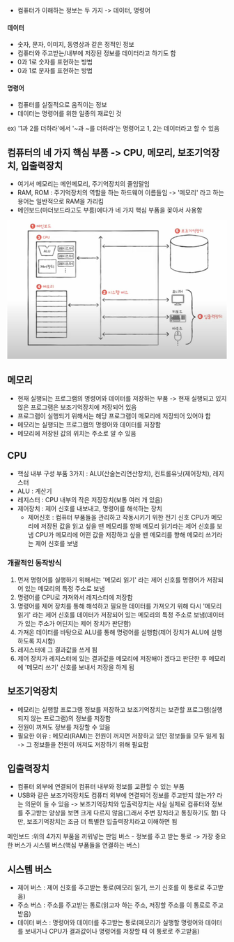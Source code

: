- 컴퓨터가 이해하는 정보는 두 가지 -> 데이터, 명령어
#### 데이터
- 숫자, 문자, 이미지, 동영상과 같은 정적인 정보
- 컴퓨터와 주고받는/내부에 저장된 정보를 데이터라고 하기도 함
- 0과 1로 숫자를 표현하는 방법
- 0과 1로 문자를 표현하는 방법

#### 명령어
- 컴퓨터를 실질적으로 움직이는 정보
- 데이터는 명령어를 위한 일종의 재료인 것

ex) '1과 2를 더하라'에서 '~과 ~를 더하라'는 명령어고 1, 2는 데이터라고 할 수 있음
## 컴퓨터의 네 가지 핵심 부품 -> CPU, 메모리, 보조기억장치, 입출력장치
- 여기서 메모리는 메인메모리, 주기억장치의 줄임말임
- RAM, ROM : 주기억장치의 역할을 하는 하드웨어 이름들임 -> '메모리' 라고 하는 용어는 일반적으로 RAM을 가리킴
- 메인보드(마더보드라고도 부름)에다가 네 가지 핵심 부품을 꽂아서 사용함

![](../../README_resources/Pasted%20image%2020240104232308.png)

## 메모리
- 현재 실행되는 프로그램의 명령어와 데이터를 저장하는 부품 -> 현재 실행되고 있지 않은 프로그램은 보조기억장치에 저장되어 있음
- 프로그램이 실행되기 위해서는 해당 프로그램이 메모리에 저장되어 있어야 함
- 메모리는 실행되는 프로그램의 명령어와 데이터를 저장함
- 메모리에 저장된 값의 위치는 주소로 알 수 있음
## CPU
- 핵심 내부 구성 부품 3가지 : ALU(산술논리연산창치), 컨트롤유닛(제어장치), 레지스터
- ALU : 계산기
- 레지스터 : CPU 내부의 작은 저장장치(보통 여러 개 있음)
- 제어장치 : 제어 신호를 내보내고, 명령어를 해석하는 장치
	- 제어신호 : 컴퓨터 부품들을 관리하고 작동시키기 위한 전기 신호
	CPU가 메모리에 저장된 값을 읽고 싶을 땐 메모리를 향해 메모리 읽기라는 제어 신호를 보냄
	CPU가 메모리에 어떤 값을 저장하고 싶을 땐 메모리를 향해 메모리 쓰기라는 제어 신호를 보냄
### 개괄적인 동작방식
1. 먼저 명령어를 실행하기 위해서는 '메모리 읽기' 라는 제어 신호를 명령어가 저장되어 있는 메모리의 특정 주소로 보냄
2. 명령어를 CPU로 가져와서 레지스터에 저장함
3. 명령어를 제어 장치를 통해 해석하고 필요한 데이터를 가져오기 위해 다시 '메모리 읽기' 라는 제어 신호를 데이터가 저장되어 있는 메모리의 특정 주소로 보냄(데이터가 있는 주소가 어딘지는 제어 장치가 판단함)
4. 가져온 데이터를 바탕으로 ALU를 통해 명령어를 실행함(제어 장치가 ALU에 실행하도록 지시함)
5. 레지스터에 그 결과값을 쓰게 됨
6. 제어 장치가 레지스터에 있는 결과값을 메모리에 저장해야 겠다고 판단한 후 메모리에 '메모리 쓰기' 신호를 보내서 저장을 하게 됨
## 보조기억장치
- 메모리는 실행할 프로그램 정보를 저장하고 보조기억장치는 보관할 프로그램(실행되지 않는 프로그램)의 정보를 저장함
- 전원이 꺼져도 정보를 저장할 수 있음
- 필요한 이유 : 메모리(RAM)는 전원이 꺼지면 저장하고 있던 정보들을 모두 잃게 됨 -> 그 정보들을 전원이 꺼져도 저장하기 위해 필요함
## 입출력장치
- 컴퓨터 외부에 연결되어 컴퓨터 내부와 정보를 교환할 수 있는 부품
- USB와 같은 보조기억장치도 컴퓨터 외부에 연결되어 정보를 주고받지 않는가? 라는 의문이 들 수 있음
-> 보조기억장치와 입출력장치는 사실 실제로 컴퓨터와 정보를 주고받는 양상을 보면 크게 다르지 않음(그래서 주변 장치라고 통칭하기도 함) 다만, 보조기억장치는 조금 더 특별한 입출력장치라고 이해하면 됨

메인보드 :위의 4가지 부품을 끼워넣는 판임
버스 - 정보를 주고 받는 통로 -> 가장 중요한 버스가 시스템 버스(핵심 부품들을 연결하는 버스)
## 시스템 버스
- 제어 버스 : 제어 신호를 주고받는 통로(메모리 읽기, 쓰기 신호를 이 통로로 주고받음)
- 주소 버스 : 주소를 주고받는 통로(읽고자 하는 주소, 저장할 주소를 이 통로로 주고받음)
- 데이터 버스 : 명령어와 데이터를 주고받는 통로(메모리가 실행할 명령어와 데이터를 보내거나 CPU가 결과값이나 명령어를 저장할 때 이 통로로 주고받음)

